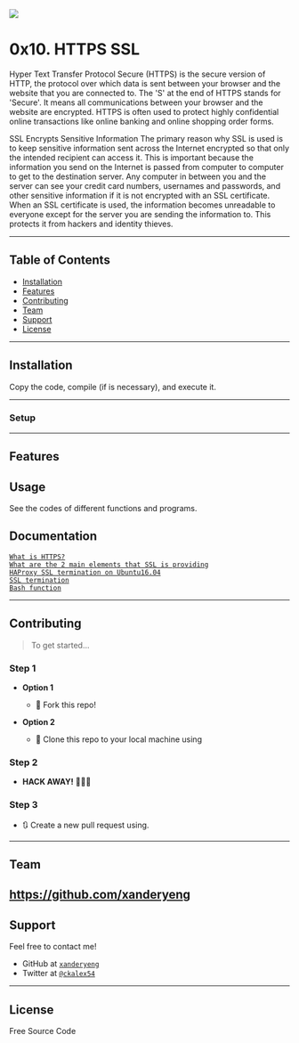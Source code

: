 <img src="https://s3.amazonaws.com/intranet-projects-files/holbertonschool-sysadmin_devops/276/FlhGPEK.png">

# 0x10. HTTPS SSL

Hyper Text Transfer Protocol Secure (HTTPS) is the secure version of HTTP, the protocol over which data is sent between your browser and the website that you are connected to. The 'S' at the end of HTTPS stands for 'Secure'. It means all communications between your browser and the website are encrypted. HTTPS is often used to protect highly confidential online transactions like online banking and online shopping order forms.

SSL Encrypts Sensitive Information
The primary reason why SSL is used is to keep sensitive information sent across the Internet encrypted so that only the intended recipient can access it. This is important because the information you send on the Internet is passed from computer to computer to get to the destination server. Any computer in between you and the server can see your credit card numbers, usernames and passwords, and other sensitive information if it is not encrypted with an SSL certificate. When an SSL certificate is used, the information becomes unreadable to everyone except for the server you are sending the information to. This protects it from hackers and identity thieves.

---

## Table of Contents

- [Installation](#installation)
- [Features](#features)
- [Contributing](#contributing)
- [Team](#team)
- [Support](#support)
- [License](#license)


---

## Installation

Copy the code, compile (if is necessary), and execute it.

---

### Setup

---

## Features
## Usage 

See the codes of different functions and programs.

## Documentation 

<a href="https://intranet.hbtn.io/rltoken/pawxG_0c1o86psexBOikIw">`What is HTTPS?`</a><br>
<a href="https://intranet.hbtn.io/rltoken/jXCB9Hn-ALcP78kPMHtnSA">`What are the 2 main elements that SSL is providing`</a><br>
<a href="https://intranet.hbtn.io/rltoken/UkbvWfKF6ZAY_CUvlM32lA">`HAProxy SSL termination on Ubuntu16.04`</a><br>
<a href="https://intranet.hbtn.io/rltoken/VFq2MQ9qHXw2Nb11tnWF6Q">`SSL termination`</a><br>
<a href="https://intranet.hbtn.io/rltoken/v4PUYiN5CxhYKSycYaVvLw">`Bash function`</a><br>

---

## Contributing

> To get started...

### Step 1

- **Option 1**
    - 🍴 Fork this repo!

- **Option 2**
    - 👯 Clone this repo to your local machine using 

### Step 2

- **HACK AWAY!** 🔨🔨🔨

### Step 3

- 🔃 Create a new pull request using. 
---

## Team

https://github.com/xanderyeng
---

## Support

Feel free to contact me!

- GitHub at <a href="https://github.com/xanderyeng">`xanderyeng`</a>
- Twitter at <a href="https://twitter.com/ckalex54">`@ckalex54`</a>

---

## License

Free Source Code
